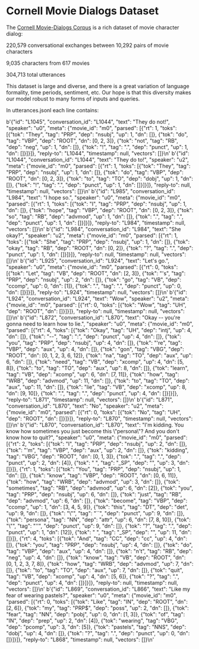 # Cornell Movie Dialogs Dataset

The [Cornell Movie-Dialogs Corpus](https://www.cs.cornell.edu/~cristian/Cornell_Movie-Dialogs_Corpus.html) is a rich dataset of movie character dialog:

220,579 conversational exchanges between 10,292 pairs of movie characters

9,035 characters from 617 movies

304,713 total utterances

This dataset is large and diverse, and there is a great variation of language formality, time periods, sentiment, etc. Our hope is that this diversity makes our model robust to many forms of inputs and queries.

In utterances.jsonl each line contains:

b'{"id": "L1045", "conversation_id": "L1044", "text": "They do not!", "speaker": "u0", "meta": {"movie_id": "m0", "parsed": [{"rt": 1, "toks": [{"tok": "They", "tag": "PRP", "dep": "nsubj", "up": 1, "dn": []}, {"tok": "do", "tag": "VBP", "dep": "ROOT", "dn": [0, 2, 3]}, {"tok": "not", "tag": "RB", "dep": "neg", "up": 1, "dn": []}, {"tok": "!", "tag": ".", "dep": "punct", "up": 1, "dn": []}]}]}, "reply-to": "L1044", "timestamp": null, "vectors": []}\n'
b'{"id": "L1044", "conversation_id": "L1044", "text": "They do to!", "speaker": "u2", "meta": {"movie_id": "m0", "parsed": [{"rt": 1, "toks": [{"tok": "They", "tag": "PRP", "dep": "nsubj", "up": 1, "dn": []}, {"tok": "do", "tag": "VBP", "dep": "ROOT", "dn": [0, 2, 3]}, {"tok": "to", "tag": "TO", "dep": "dobj", "up": 1, "dn": []}, {"tok": "!", "tag": ".", "dep": "punct", "up": 1, "dn": []}]}]}, "reply-to": null, "timestamp": null, "vectors": []}\n'
b'{"id": "L985", "conversation_id": "L984", "text": "I hope so.", "speaker": "u0", "meta": {"movie_id": "m0", "parsed": [{"rt": 1, "toks": [{"tok": "I", "tag": "PRP", "dep": "nsubj", "up": 1, "dn": []}, {"tok": "hope", "tag": "VBP", "dep": "ROOT", "dn": [0, 2, 3]}, {"tok": "so", "tag": "RB", "dep": "advmod", "up": 1, "dn": []}, {"tok": ".", "tag": ".", "dep": "punct", "up": 1, "dn": []}]}]}, "reply-to": "L984", "timestamp": null, "vectors": []}\n'
b'{"id": "L984", "conversation_id": "L984", "text": "She okay?", "speaker": "u2", "meta": {"movie_id": "m0", "parsed": [{"rt": 1, "toks": [{"tok": "She", "tag": "PRP", "dep": "nsubj", "up": 1, "dn": []}, {"tok": "okay", "tag": "RB", "dep": "ROOT", "dn": [0, 2]}, {"tok": "?", "tag": ".", "dep": "punct", "up": 1, "dn": []}]}]}, "reply-to": null, "timestamp": null, "vectors": []}\n'
b'{"id": "L925", "conversation_id": "L924", "text": "Let\'s go.", "speaker": "u0", "meta": {"movie_id": "m0", "parsed": [{"rt": 0, "toks": [{"tok": "Let", "tag": "VB", "dep": "ROOT", "dn": [2, 3]}, {"tok": "\'s", "tag": "PRP", "dep": "nsubj", "up": 2, "dn": []}, {"tok": "go", "tag": "VB", "dep": "ccomp", "up": 0, "dn": [1]}, {"tok": ".", "tag": ".", "dep": "punct", "up": 0, "dn": []}]}]}, "reply-to": "L924", "timestamp": null, "vectors": []}\n'
b'{"id": "L924", "conversation_id": "L924", "text": "Wow", "speaker": "u2", "meta": {"movie_id": "m0", "parsed": [{"rt": 0, "toks": [{"tok": "Wow", "tag": "UH", "dep": "ROOT", "dn": []}]}]}, "reply-to": null, "timestamp": null, "vectors": []}\n'
b'{"id": "L872", "conversation_id": "L870", "text": "Okay -- you\'re gonna need to learn how to lie.", "speaker": "u0", "meta": {"movie_id": "m0", "parsed": [{"rt": 4, "toks": [{"tok": "Okay", "tag": "UH", "dep": "intj", "up": 4, "dn": []}, {"tok": "--", "tag": ":", "dep": "punct", "up": 4, "dn": []}, {"tok": "you", "tag": "PRP", "dep": "nsubj", "up": 4, "dn": []}, {"tok": "\'re", "tag": "VBP", "dep": "aux", "up": 4, "dn": []}, {"tok": "gon", "tag": "VBG", "dep": "ROOT", "dn": [0, 1, 2, 3, 6, 12]}, {"tok": "na", "tag": "TO", "dep": "aux", "up": 6, "dn": []}, {"tok": "need", "tag": "VB", "dep": "xcomp", "up": 4, "dn": [5, 8]}, {"tok": "to", "tag": "TO", "dep": "aux", "up": 8, "dn": []}, {"tok": "learn", "tag": "VB", "dep": "xcomp", "up": 6, "dn": [7, 11]}, {"tok": "how", "tag": "WRB", "dep": "advmod", "up": 11, "dn": []}, {"tok": "to", "tag": "TO", "dep": "aux", "up": 11, "dn": []}, {"tok": "lie", "tag": "VB", "dep": "xcomp", "up": 8, "dn": [9, 10]}, {"tok": ".", "tag": ".", "dep": "punct", "up": 4, "dn": []}]}]}, "reply-to": "L871", "timestamp": null, "vectors": []}\n'
b'{"id": "L871", "conversation_id": "L870", "text": "No", "speaker": "u2", "meta": {"movie_id": "m0", "parsed": [{"rt": 0, "toks": [{"tok": "No", "tag": "UH", "dep": "ROOT", "dn": []}]}]}, "reply-to": "L870", "timestamp": null, "vectors": []}\n'
b'{"id": "L870", "conversation_id": "L870", "text": "I\'m kidding.  You know how sometimes you just become this \\"persona\\"?  And you don\'t know how to quit?", "speaker": "u0", "meta": {"movie_id": "m0", "parsed": [{"rt": 2, "toks": [{"tok": "I", "tag": "PRP", "dep": "nsubj", "up": 2, "dn": []}, {"tok": "\'m", "tag": "VBP", "dep": "aux", "up": 2, "dn": []}, {"tok": "kidding", "tag": "VBG", "dep": "ROOT", "dn": [0, 1, 3]}, {"tok": ".", "tag": ".", "dep": "punct", "up": 2, "dn": [4]}, {"tok": " ", "tag": "_SP", "dep": "", "up": 3, "dn": []}]}, {"rt": 1, "toks": [{"tok": "You", "tag": "PRP", "dep": "nsubj", "up": 1, "dn": []}, {"tok": "know", "tag": "VBP", "dep": "ROOT", "dn": [0, 6, 11]}, {"tok": "how", "tag": "WRB", "dep": "advmod", "up": 3, "dn": []}, {"tok": "sometimes", "tag": "RB", "dep": "advmod", "up": 6, "dn": [2]}, {"tok": "you", "tag": "PRP", "dep": "nsubj", "up": 6, "dn": []}, {"tok": "just", "tag": "RB", "dep": "advmod", "up": 6, "dn": []}, {"tok": "become", "tag": "VBP", "dep": "ccomp", "up": 1, "dn": [3, 4, 5, 9]}, {"tok": "this", "tag": "DT", "dep": "det", "up": 9, "dn": []}, {"tok": "\\"", "tag": "``", "dep": "punct", "up": 9, "dn": []}, {"tok": "persona", "tag": "NN", "dep": "attr", "up": 6, "dn": [7, 8, 10]}, {"tok": "\\"", "tag": "\'\'", "dep": "punct", "up": 9, "dn": []}, {"tok": "?", "tag": ".", "dep": "punct", "up": 1, "dn": [12]}, {"tok": " ", "tag": "_SP", "dep": "", "up": 11, "dn": []}]}, {"rt": 4, "toks": [{"tok": "And", "tag": "CC", "dep": "cc", "up": 4, "dn": []}, {"tok": "you", "tag": "PRP", "dep": "nsubj", "up": 4, "dn": []}, {"tok": "do", "tag": "VBP", "dep": "aux", "up": 4, "dn": []}, {"tok": "n\'t", "tag": "RB", "dep": "neg", "up": 4, "dn": []}, {"tok": "know", "tag": "VB", "dep": "ROOT", "dn": [0, 1, 2, 3, 7, 8]}, {"tok": "how", "tag": "WRB", "dep": "advmod", "up": 7, "dn": []}, {"tok": "to", "tag": "TO", "dep": "aux", "up": 7, "dn": []}, {"tok": "quit", "tag": "VB", "dep": "xcomp", "up": 4, "dn": [5, 6]}, {"tok": "?", "tag": ".", "dep": "punct", "up": 4, "dn": []}]}]}, "reply-to": null, "timestamp": null, "vectors": []}\n'
b'{"id": "L869", "conversation_id": "L866", "text": "Like my fear of wearing pastels?", "speaker": "u0", "meta": {"movie_id": "m0", "parsed": [{"rt": 0, "toks": [{"tok": "Like", "tag": "IN", "dep": "ROOT", "dn": [2, 6]}, {"tok": "my", "tag": "PRP$", "dep": "poss", "up": 2, "dn": []}, {"tok": "fear", "tag": "NN", "dep": "pobj", "up": 0, "dn": [1, 3]}, {"tok": "of", "tag": "IN", "dep": "prep", "up": 2, "dn": [4]}, {"tok": "wearing", "tag": "VBG", "dep": "pcomp", "up": 3, "dn": [5]}, {"tok": "pastels", "tag": "NNS", "dep": "dobj", "up": 4, "dn": []}, {"tok": "?", "tag": ".", "dep": "punct", "up": 0, "dn": []}]}]}, "reply-to": "L868", "timestamp": null, "vectors": []}\n'
```
